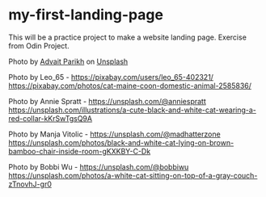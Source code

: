 # my-first-landing-page
This will be a practice project to make a website landing page. Exercise from Odin Project.

Photo by <a href="https://unsplash.com/@advait_parikh0309?utm_content=creditCopyText&utm_medium=referral&utm_source=unsplash">Advait Parikh</a> on <a href="https://unsplash.com/photos/a-cat-with-green-eyes-sitting-on-a-roof-L3Zs3QFOJqg?utm_content=creditCopyText&utm_medium=referral&utm_source=unsplash">Unsplash</a>

Photo by Leo_65 - https://pixabay.com/users/leo_65-402321/
https://pixabay.com/photos/cat-maine-coon-domestic-animal-2585836/

Photo by Annie Spratt - https://unsplash.com/@anniespratt
https://unsplash.com/illustrations/a-cute-black-and-white-cat-wearing-a-red-collar-kKrSwTgsQ9A

Photo by Manja Vitolic - https://unsplash.com/@madhatterzone
https://unsplash.com/photos/black-and-white-cat-lying-on-brown-bamboo-chair-inside-room-gKXKBY-C-Dk

Photo by Bobbi Wu - https://unsplash.com/@bobbiwu
https://unsplash.com/photos/a-white-cat-sitting-on-top-of-a-gray-couch-zTnovhJ-gr0